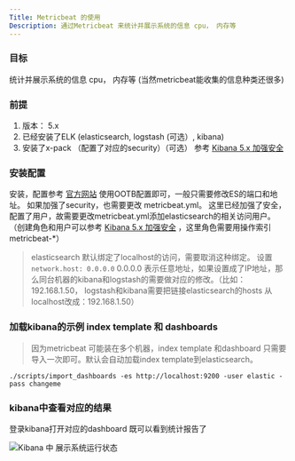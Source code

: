 ```yaml
---
Title: Metricbeat 的使用
Description: 通过Metricbeat 来统计并展示系统的信息 cpu， 内存等
---
```

### 目标
统计并展示系统的信息 cpu， 内存等 (当然metricbeat能收集的信息种类还很多)
### 前提
 1. 版本： 5.x
 2. 已经安装了ELK (elasticsearch, logstash (可选）, kibana)
 3. 安装了x-pack  （配置了对应的security）（可选） 参考 [Kibana 5.x 加强安全](http://blog.csdn.net/choelea/article/details/53841218)

### 安装配置
安装，配置参考  [官方网站](https://www.elastic.co/guide/en/beats/metricbeat/current/metricbeat-installation.html)
使用OOTB配置即可，一般只需要修改ES的端口和地址。 如果加强了security，也需要更改 metricbeat.yml。 这里已经加强了安全，配置了用户，故需要更改metricbeat.yml添加elasticsearch的相关访问用户。
（创建角色和用户可以参考 [Kibana 5.x 加强安全](http://blog.csdn.net/choelea/article/details/53841218) ，这里角色需要用操作索引metricbeat-*）
> elasticsearch 默认绑定了localhost的访问，需要取消这种绑定。 设置`network.host: 0.0.0.0` 0.0.0.0 表示任意地址，如果设置成了IP地址，那么同台机器的kibana和logstash的需要做对应的修改。（比如：192.168.1.50， logstash和kibana需要把链接elasticsearch的hosts 从localhost改成：192.168.1.50）

### 加载kibana的示例 index template 和 dashboards
> 因为metricbeat 可能装在多个机器，index template 和dashboard 只需要导入一次即可。默认会自动加载index template到elasticsearch。

```
./scripts/import_dashboards -es http://localhost:9200 -user elastic -pass changeme
```

### kibana中查看对应的结果

登录kibana打开对应的dashboard 既可以看到统计报告了

![Kibana 中 展示系统运行状态](http://img.blog.csdn.net/20170105173546550?watermark/2/text/aHR0cDovL2Jsb2cuY3Nkbi5uZXQvY2hvZWxlYQ==/font/5a6L5L2T/fontsize/400/fill/I0JBQkFCMA==/dissolve/70/gravity/SouthEast)

